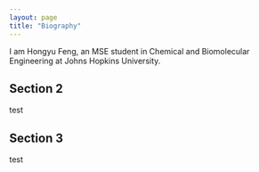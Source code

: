 ```yaml
---
layout: page
title: "Biography"
---
```


I am Hongyu Feng, an MSE student in Chemical and Biomolecular Engineering at Johns Hopkins University. 



## Section 2

test


## Section 3 

test

